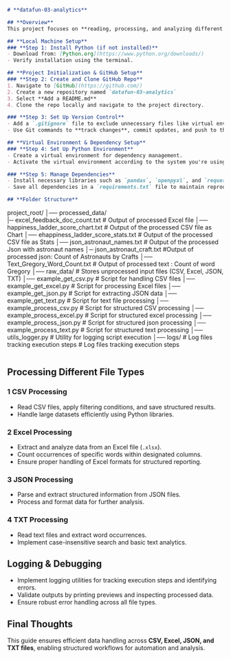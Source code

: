 ```markdown
# **datafun-03-analytics**

## **Overview**
This project focuses on **reading, processing, and analyzing different types of data files** using Python. It covers **CSV, Excel, JSON, and TXT file handling** with structured workflows, including data extraction, filtering, word counting, and logging for debugging.

## **Local Machine Setup**
### **Step 1: Install Python (if not installed)**
- Download from: [Python.org](https://www.python.org/downloads/)
- Verify installation using the terminal.

## **Project Initialization & GitHub Setup**
### **Step 2: Create and Clone GitHub Repo**
1. Navigate to [GitHub](https://github.com/)
2. Create a new repository named `datafun-03-analytics`
3. Select **Add a README.md**
4. Clone the repo locally and navigate to the project directory.

### **Step 3: Set Up Version Control**
- Add a `.gitignore` file to exclude unnecessary files like virtual environments and cache directories.
- Use Git commands to **track changes**, commit updates, and push to the repository.

## **Virtual Environment & Dependency Setup**
### **Step 4: Set Up Python Environment**
- Create a virtual environment for dependency management.
- Activate the virtual environment according to the system you're using.

### **Step 5: Manage Dependencies**
- Install necessary libraries such as `pandas`, `openpyxl`, and `requests` to handle data processing.
- Save all dependencies in a `requirements.txt` file to maintain reproducibility.

## **Folder Structure**
```
project_root/
│── processed_data/   
  |─  excel_feedback_doc_count.txt     # Output of processed Excel file
  │── happiness_ladder_score_chart.txt   # Output of the processed CSV file as Chart
  │── ehappiness_ladder_score_stats.txt    # Output of the processed CSV file as Stats
  │── json_astronaut_names.txt    # Output of the processed Json with astronaut names 
  │─  json_astronaut_craft.txt #Output of processed json: Count of Astronauts by    Crafts
  │── Text_Gregory_Word_Count.txt    # Output of processed text : Count of word Gregory
│── raw_data/              # Stores unprocessed input files (CSV, Excel, JSON, TXT)
  │── example_get_csv.py     # Script for handling CSV files
  │── example_get_excel.py   # Script for processing Excel files
  │── example_get_json.py    # Script for extracting JSON data
  │── example_get_text.py    # Script for text file processing
  │── example_process_csv.py # Script for structured CSV processing
  │── example_process_excel.py # Script for structured excel processing
  │── example_process_json.py # Script for structured json processing
  │── example_process_text.py # Script for structured text processing
│── utils_logger.py        # Utility for logging script execution
│── logs/                  # Log files tracking execution steps                   # Log files tracking execution steps
```
```
## **Processing Different File Types**
### **1️ CSV Processing**
- Read CSV files, apply filtering conditions, and save structured results.
- Handle large datasets efficiently using Python libraries.

### **2️ Excel Processing**
- Extract and analyze data from an Excel file (`.xlsx`).
- Count occurrences of specific words within designated columns.
- Ensure proper handling of Excel formats for structured reporting.

### **3️ JSON Processing**
- Parse and extract structured information from JSON files.
- Process and format data for further analysis.

### **4️ TXT Processing**
- Read text files and extract word occurrences.
- Implement case-insensitive search and basic text analytics.

## **Logging & Debugging**
- Implement logging utilities for tracking execution steps and identifying errors.
- Validate outputs by printing previews and inspecting processed data.
- Ensure robust error handling across all file types.

## **Final Thoughts**
This guide ensures efficient data handling across **CSV, Excel, JSON, and TXT files**, enabling structured workflows for automation and analysis.

```

